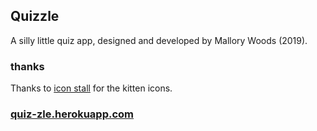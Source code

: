 ## Quizzle

A silly little quiz app, designed and developed by Mallory Woods (2019).

### thanks

Thanks to [icon stall](https://www.iconfinder.com/lukpedclub) for the kitten icons.

### [quiz-zle.herokuapp.com](https://quiz-zle.herokuapp.com/)
